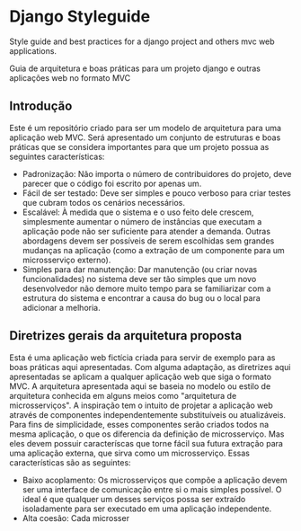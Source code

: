 # Django Styleguide
Style guide and best practices for a django project and others mvc web applications.

Guia de arquitetura e boas práticas para um projeto django e outras aplicações web no formato MVC


## Introdução
Este é um repositório criado para ser um modelo de arquitetura para uma aplicação web MVC. Será apresentado um conjunto de estruturas e boas práticas que se considera importantes para que um projeto possua as seguintes características:

- Padronização: Não importa o número de contribuidores do projeto, deve parecer que o código foi escrito por apenas um.
- Fácil de ser testado: Deve ser simples e pouco verboso para criar testes que cubram todos os cenários necessários.
- Escalável: À medida que o sistema e o uso feito dele crescem, simplesmente aumentar o número de instâncias que executam a aplicação pode não ser suficiente para atender a demanda. Outras abordagens devem ser possíveis de serem escolhidas sem grandes mudanças na aplicação (como a extração de um componente para um microsserviço externo).
- Simples para dar manutenção: Dar manutenção (ou criar novas funcionalidades) no sistema deve ser tão simples que um novo desenvolvedor não demore muito tempo para se familiarizar com a estrutura do sistema e encontrar a causa do bug ou o local para adicionar a melhoria.

## Diretrizes gerais da arquitetura proposta
 
Esta é uma aplicação web fictícia criada para servir de exemplo para as boas práticas aqui apresentadas. Com alguma adaptação, as diretrizes aqui apresentadas se aplicam a qualquer aplicação web que siga o formato MVC. A arquitetura apresentada aqui se baseia no modelo ou estilo de arquitetura conhecida em alguns meios como "arquitetura de microsserviços". A inspiração tem o intuito de projetar a aplicação web através de componentes independentemente substituíveis ou atualizáveis. 
Para fins de simplicidade, esses componentes serão criados todos na mesma aplicação, o que os diferencia da definição de microsserviço. Mas eles devem possuir caracteríscas que torne fácil sua futura extração para uma aplicação externa, que sirva como um microsserviço. Essas características são as seguintes: 

- Baixo acoplamento: Os microsserviços que compõe a aplicação devem ser uma interface de comunicação entre si o mais simples possível. O ideal é que qualquer um desses serviços possa ser extraído isoladamente para ser executado em uma aplicação independente.
- Alta coesão: Cada microsser